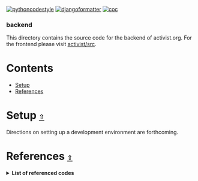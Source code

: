 [![pythoncodestyle](https://img.shields.io/badge/python%20code%20style-black-000000.svg)](https://github.com/psf/black)
[![djangoformatter](https://img.shields.io/badge/django%20formatter-unibeautify-000000.svg)](https://github.com/Unibeautify/unibeautify)
[![coc](https://img.shields.io/badge/coc-Contributor%20Covenant-ff69b4.svg)](https://github.com/andrewtavis/activist/blob/main/.github/CODE_OF_CONDUCT.md)

### backend

This directory contains the source code for the backend of activist.org. For the frontend please visit [activist/src](https://github.com/activist-org/activist/tree/main/src).

# **Contents**<a id="contents"></a>

- [Setup](#setup)
- [References](#references)

# Setup [`⇧`](#contents) <a id="setup"></a>

Directions on setting up a development environment are forthcoming.

# References [`⇧`](#contents) <a id="references"></a>

<details><summary><strong>List of referenced codes</strong></summary>
<p>

- https://github.com/danjac/realworld
  - License: https://github.com/danjac/realworld/blob/main/LICENSE

</p>
</details>
